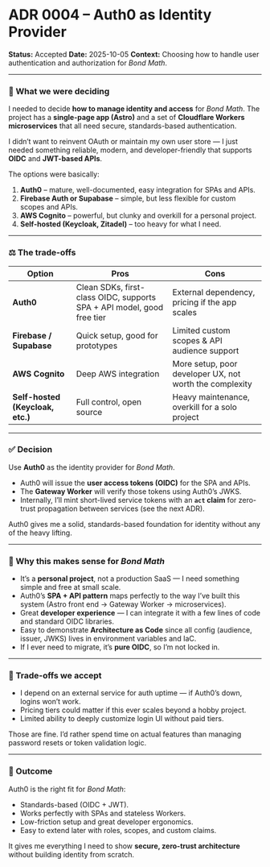 # ADR 0004 – Auth0 as Identity Provider

**Status:** Accepted **Date:** 2025-10-05 **Context:** Choosing how to handle
user authentication and authorization for _Bond Math_.

---

### 🧩 What we were deciding

I needed to decide **how to manage identity and access** for _Bond Math_. The
project has a **single-page app (Astro)** and a set of **Cloudflare Workers
microservices** that all need secure, standards-based authentication.

I didn’t want to reinvent OAuth or maintain my own user store — I just needed
something reliable, modern, and developer-friendly that supports **OIDC** and
**JWT-based APIs**.

The options were basically:

1. **Auth0** – mature, well-documented, easy integration for SPAs and APIs.
2. **Firebase Auth or Supabase** – simple, but less flexible for custom scopes
   and APIs.
3. **AWS Cognito** – powerful, but clunky and overkill for a personal project.
4. **Self-hosted (Keycloak, Zitadel)** – too heavy for what I need.

---

### ⚖️ The trade-offs

| Option                           | Pros                                                                   | Cons                                                    |
| -------------------------------- | ---------------------------------------------------------------------- | ------------------------------------------------------- |
| **Auth0**                        | Clean SDKs, first-class OIDC, supports SPA + API model, good free tier | External dependency, pricing if the app scales          |
| **Firebase / Supabase**          | Quick setup, good for prototypes                                       | Limited custom scopes & API audience support            |
| **AWS Cognito**                  | Deep AWS integration                                                   | More setup, poor developer UX, not worth the complexity |
| **Self-hosted (Keycloak, etc.)** | Full control, open source                                              | Heavy maintenance, overkill for a solo project          |

---

### ✅ Decision

Use **Auth0** as the identity provider for _Bond Math_.

- Auth0 will issue the **user access tokens (OIDC)** for the SPA and APIs.
- The **Gateway Worker** will verify those tokens using Auth0’s JWKS.
- Internally, I’ll mint short-lived service tokens with an **`act` claim** for
  zero-trust propagation between services (see the next ADR).

Auth0 gives me a solid, standards-based foundation for identity without any of
the heavy lifting.

---

### 💬 Why this makes sense for _Bond Math_

- It’s a **personal project**, not a production SaaS — I need something simple
  and free at small scale.
- Auth0’s **SPA + API pattern** maps perfectly to the way I’ve built this system
  (Astro front end → Gateway Worker → microservices).
- Great **developer experience** — I can integrate it with a few lines of code
  and standard OIDC libraries.
- Easy to demonstrate **Architecture as Code** since all config (audience,
  issuer, JWKS) lives in environment variables and IaC.
- If I ever need to migrate, it’s **pure OIDC**, so I’m not locked in.

---

### 🚧 Trade-offs we accept

- I depend on an external service for auth uptime — if Auth0’s down, logins
  won’t work.
- Pricing tiers could matter if this ever scales beyond a hobby project.
- Limited ability to deeply customize login UI without paid tiers.

Those are fine. I’d rather spend time on actual features than managing password
resets or token validation logic.

---

### 📎 Outcome

Auth0 is the right fit for _Bond Math_:

- Standards-based (OIDC + JWT).
- Works perfectly with SPAs and stateless Workers.
- Low-friction setup and great developer ergonomics.
- Easy to extend later with roles, scopes, and custom claims.

It gives me everything I need to show **secure, zero-trust architecture**
without building identity from scratch.
